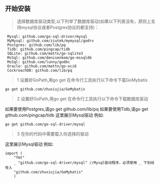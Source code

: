 ## 开始安装
> 选择数据库驱动类型,以下列举了数据库驱动(如果以下列表没有，原则上支持mysql协议或者Postgres协议的都支持)：

```
 Mysql: github.com/go-sql-driver/mysql
 MyMysql: github.com/ziutek/mymysql/godrv
 Postgres: github.com/lib/pq
 Tidb: github.com/pingcap/tidb
 SQLite: github.com/mattn/go-sqlite3
 MsSql: github.com/denisenkom/go-mssqldb
 MsSql: github.com/lunny/godbc
 Oracle: github.com/mattn/go-oci8
 CockroachDB: github.com/lib/pq
 ```
> 1 设置好GoPath,用go get 在命令行工具执行以下命令下载GoMybatis

```
go get github.com/zhuxiujia/GoMybatis
```
> 2 设置好GoPath,用go get 在命令行工具执行以下命令下载数据库驱动

如果要使用Postgres,请go get github.com/lib/pq
如果要使用Tidb,请go get github.com/pingcap/tidb
这里展示Mysql驱动 例如:
```
go get github.com/go-sql-driver/mysql
```
> 3 在你的代码中需要载入你选择的驱动

这里展示Mysql驱动 例如:
```
import (
	"fmt"
	_ "github.com/go-sql-driver/mysql" //Mysql驱动程序，必须使用 _ 下划线导入
	"github.com/zhuxiujia/GoMybatis"
	)
```